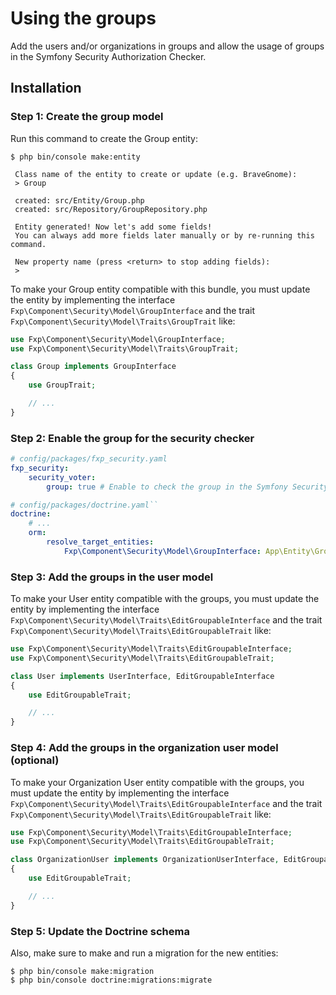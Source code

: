Using the groups
================

Add the users and/or organizations in groups and allow the usage of groups in the
Symfony Security Authorization Checker.

## Installation

### Step 1: Create the group model

Run this command to create the Group entity:

```
$ php bin/console make:entity

 Class name of the entity to create or update (e.g. BraveGnome):
 > Group

 created: src/Entity/Group.php
 created: src/Repository/GroupRepository.php

 Entity generated! Now let's add some fields!
 You can always add more fields later manually or by re-running this command.

 New property name (press <return> to stop adding fields):
 >
```

To make your Group entity compatible with this bundle, you must update the entity by implementing the interface
`Fxp\Component\Security\Model\GroupInterface` and the trait `Fxp\Component\Security\Model\Traits\GroupTrait` like:

```php
use Fxp\Component\Security\Model\GroupInterface;
use Fxp\Component\Security\Model\Traits\GroupTrait;

class Group implements GroupInterface
{
    use GroupTrait;

    // ...
}
```

### Step 2: Enable the group for the security checker

```yaml
# config/packages/fxp_security.yaml
fxp_security:
    security_voter:
        group: true # Enable to check the group in the Symfony Security Authorization Checker
```

```yaml
# config/packages/doctrine.yaml``
doctrine:
    # ...
    orm:
        resolve_target_entities:
            Fxp\Component\Security\Model\GroupInterface: App\Entity\Group # the FQCN of your group entity
```

### Step 3: Add the groups in the user model

To make your User entity compatible with the groups, you must update the entity by implementing the interface
`Fxp\Component\Security\Model\Traits\EditGroupableInterface` and the trait
`Fxp\Component\Security\Model\Traits\EditGroupableTrait` like:

```php
use Fxp\Component\Security\Model\Traits\EditGroupableInterface;
use Fxp\Component\Security\Model\Traits\EditGroupableTrait;

class User implements UserInterface, EditGroupableInterface
{
    use EditGroupableTrait;

    // ...
}
```

### Step 4: Add the groups in the organization user model (optional)

To make your Organization User entity compatible with the groups, you must update the entity by implementing the interface
`Fxp\Component\Security\Model\Traits\EditGroupableInterface` and the trait
`Fxp\Component\Security\Model\Traits\EditGroupableTrait` like:

```php
use Fxp\Component\Security\Model\Traits\EditGroupableInterface;
use Fxp\Component\Security\Model\Traits\EditGroupableTrait;

class OrganizationUser implements OrganizationUserInterface, EditGroupableInterface
{
    use EditGroupableTrait;

    // ...
}
```

### Step 5: Update the Doctrine schema

Also, make sure to make and run a migration for the new entities:

```
$ php bin/console make:migration
$ php bin/console doctrine:migrations:migrate
```
